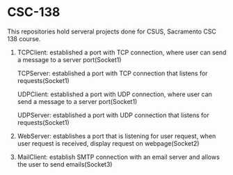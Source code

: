# CSC-138

This repositories hold serveral projects done for CSUS, Sacramento CSC 138 course.

1. TCPClient: established a port with TCP connection, where user can send a message to a server port(Socket1)

   TCPServer: established a port with TCP connection that listens for requests(Socket1)

   UDPClient: established a port with UDP connection, where user can send a message to a server port(Socket1)

   UDPServer: established a port with UDP connection that listens for requests(Socket1)


2. WebServer: establishes a port that is listening for user request, when user request is received, display request on webpage(Socket2)

3. MailClient: establish SMTP connection with an email server and allows the user to send emails(Socket3)
